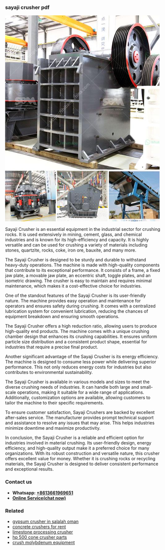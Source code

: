 <h3>sayaji crusher pdf</h3><img src='1706767173.jpg' alt=''><p>Sayaji Crusher is an essential equipment in the industrial sector for crushing rocks. It is used extensively in mining, cement, glass, and chemical industries and is known for its high-efficiency and capacity. It is highly versatile and can be used for crushing a variety of materials including stones, quartzite, rocks, coke, iron ore, bauxite, and many more.</p><p>The Sayaji Crusher is designed to be sturdy and durable to withstand heavy-duty operations. The machine is made with high-quality components that contribute to its exceptional performance. It consists of a frame, a fixed jaw plate, a movable jaw plate, an eccentric shaft, toggle plates, and an isometric drawing. The crusher is easy to maintain and requires minimal maintenance, which makes it a cost-effective choice for industries.</p><p>One of the standout features of the Sayaji Crusher is its user-friendly nature. The machine provides easy operation and maintenance for operators and ensures safety during crushing. It comes with a centralized lubrication system for convenient lubrication, reducing the chances of equipment breakdown and ensuring smooth operations.</p><p>The Sayaji Crusher offers a high reduction ratio, allowing users to produce high-quality end products. The machine comes with a unique crushing chamber design that enhances its crushing capabilities. It ensures uniform particle size distribution and a consistent product shape, essential for industries that require a precise final product.</p><p>Another significant advantage of the Sayaji Crusher is its energy efficiency. The machine is designed to consume less power while delivering superior performance. This not only reduces energy costs for industries but also contributes to environmental sustainability.</p><p>The Sayaji Crusher is available in various models and sizes to meet the diverse crushing needs of industries. It can handle both large and small-scale operations, making it suitable for a wide range of applications. Additionally, customization options are available, allowing customers to tailor the machine to their specific requirements.</p><p>To ensure customer satisfaction, Sayaji Crushers are backed by excellent after-sales service. The manufacturer provides prompt technical support and assistance to resolve any issues that may arise. This helps industries minimize downtime and maximize productivity.</p><p>In conclusion, the Sayaji Crusher is a reliable and efficient option for industries involved in material crushing. Its user-friendly design, energy efficiency, and high-quality output make it a preferred choice for many organizations. With its robust construction and versatile nature, this crusher offers excellent value for money. Whether it is crushing rocks or recycling materials, the Sayaji Crusher is designed to deliver consistent performance and exceptional results.</p><h3>Contact us</h3><ul><li><strong>Whatsapp:&nbsp;<a href="https://wa.me/8613661969651">+8613661969651</a></strong></li><li><a href="https://swt.shibang-china.com/?git&amp;zhl&amp;sayaji crusher pdf"><strong>Online Service(chat now)</strong></a></li></ul><h3>Related</h3><ul><li><a href='gypsum crusher in salalah oman.md'>gypsum crusher in salalah oman</a></li><li><a href='concrete crushers for rent.md'>concrete crushers for rent</a></li><li><a href='limestone processing crusher.md'>limestone processing crusher</a></li><li><a href='hp 500 cone crusher parts.md'>hp 500 cone crusher parts</a></li><li><a href='crush molybdenum equipment.md'>crush molybdenum equipment</a></li></ul>